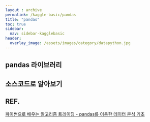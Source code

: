 ```yaml
---
layout : archive
permalink: /kaggle-basic/pandas
title: "pandas"
toc: true
sidebar:
  nav: sidebar-kagglebasic
header:
  overlay_image: /assets/images/category/datapython.jpg
---
```


## pandas 라이브러리

## 소스코드로 알아보기

## REF.

[파이썬으로 배우는 알고리즘 트레이딩 - pandas를 이용한 데이터 분석 기초](https://wikidocs.net/2873)
